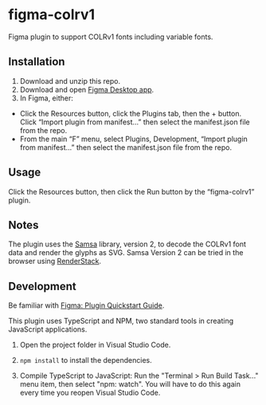 # figma-colrv1

Figma plugin to support COLRv1 fonts including variable fonts.

## Installation

1. Download and unzip this repo.
2. Download and open [Figma Desktop app](https://www.figma.com/downloads/).
3. In Figma, either:
  * Click the Resources button, click the Plugins tab, then the + button. Click “Import plugin from manifest…” then select the manifest.json file from the repo.
  * From the main “F” menu, select Plugins, Development, “Import plugin from manifest…” then select the manifest.json file from the repo.

## Usage

Click the Resources button, then click the Run button by the “figma-colrv1” plugin.

## Notes

The plugin uses the [Samsa](https://github.com/Lorp/samsa) library, version 2, to decode the COLRv1 font data and render the glyphs as SVG. Samsa Version 2 can be tried in the browser using [RenderStack](https://lorp.github.io/renderstack/).

## Development

Be familiar with [Figma: Plugin Quickstart Guide](https://www.figma.com/plugin-docs/plugin-quickstart-guide/).

This plugin uses TypeScript and NPM, two standard tools in creating JavaScript applications.

1. Open the project folder in Visual Studio Code.

2. `npm install` to install the dependencies.

3. Compile TypeScript to JavaScript: Run the "Terminal > Run Build Task..." menu item,
    then select "npm: watch". You will have to do this again every time
    you reopen Visual Studio Code.
